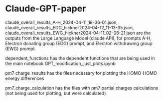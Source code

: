 # Claude-GPT-paper
claude_overall_results_A-H_2024-04-11_18-36-01.json, claude_overall_results_EDG_hickner2024-04-12_11-13-35.json, claude_overall_results_EWG_hickner2024-04-11_02-08-21.json are the outputs from the Large Language Model (claude API), for prompts A-H, Electron donating group (EDG) prompt, and Electron withdrawing group (EWG) prompt.


dependent_functions has the dependent functions that are being used in the main notebook GPT_modification_just_plots.ipynb

pm7_charge_results has the files necessary for plotting the HOMO-HOMO energy differences

pm7_charge_calculation has the files with pm7 partial charges calculations (not being used for plotting, but were calculated)
